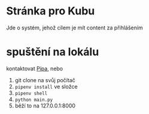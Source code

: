 # Stránka pro Kubu

Jde o systém, jehož cílem je mít content za přihlášením

# spuštění na lokálu
kontaktovat [Pípa](https://t.me/piipecek), nebo

1) git clone na svůj počítač
2) `pipenv install` ve složce
3) `pipenv shell`
4) `python main.py`
5) běží to na 127.0.0.1:8000